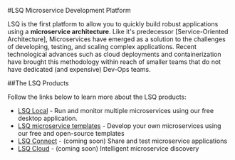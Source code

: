 #LSQ Microservice Development Platform

LSQ is the first platform to allow you to quickly build robust applications using a **microservice architecture**. Like it's predecessor [Service-Oriented Architecture], Microservices have emerged as a solution to the challenges of developing, testing, and scaling complex applications. Recent technological advances such as cloud deployments and containerization have brought this methodology within reach of smaller teams that do not have dedicated (and expensive) Dev-Ops teams.

##The LSQ Products

Follow the links below to learn more about the LSQ products:

- [LSQ Local] - Run and monitor multiple microservices using our free desktop application.
- [LSQ microservice templates] - Develop your own microservices using our free and open-source templates 
- [LSQ Connect] - (coming soon) Share and test microservice applications
- [LSQ Cloud] - (coming soon) Intelligent microservice discovery


[Microservices]: http://martinfowler.com/articles/microservices.html
[Building Microservices]: http://shop.oreilly.com/product/0636920033158.do
[Warehouse Computing and the Evolution of the Datacenter]: http://lennypruss.co/post/110633066423/warehouse-computing-and-the-evolution-of-the


[Compose.io]: http://compose.io

[LSQ Local]: https://lsq.io/#local
[LSQ microservice templates]: https://github.com/LSQio
[LSQ Connect]: https://lsq.io/#products
[LSQ Cloud]: https://lsq.io/#products

